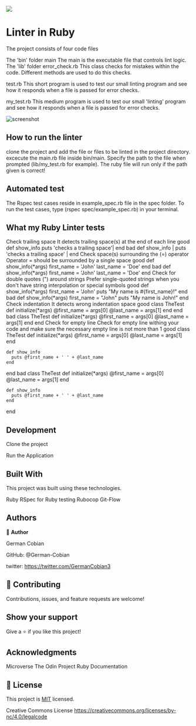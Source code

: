![](https://img.shields.io/badge/Microverse-blueviolet)


# Linter in Ruby


The project consists of four code files

The 'bin' folder
main The main is the executable file that controls lint logic.
The 'lib' folder
error_check.rb This class checks for mistakes within the code. Different methods are used to do this checks.

test.rb This short program is used to test our small linting program and see how it responds when a file is passed for error checks.

my_test.rb This medium program is used to test our small 'linting' program and see how it responds when a file is passed for error checks.

![screenshot](https://user-images.githubusercontent.com/68709712/107109629-db12f300-67f6-11eb-9fdb-95afcd599bc2.png)

## How to run the linter

clone the project and add the file or files to be linted in the project directory.
excecute the main.rb file inside bin/main.
Specify the path to the file when prompted (lib/my_test.rb for example).
The ruby file will run only if the path given is correct!

## Automated test

The Rspec test cases reside in example_spec.rb file in the spec folder.
To run the test cases, type (rspec spec/example_spec.rb) in your terminal.

## What my Ruby Linter tests

Check trailing space
It detects trailing space(s) at the end of each line
good
  def show_info
    puts 'checks a trailing space'|
  end
bad
  def show_info |
    puts 'checks a trailing space' |
  end
Check space(s) surrounding the (=) operator
Operator = should be surrounded by a single space
good
  def show_info(\*args)
    first_name = 'John'
    last_name = 'Doe'
  end
bad
  def show_info(\*args)
    first_name  = 'John'
    last_name =  'Doe'
  end
Check for double quotes (") around strings
Prefer single-quoted strings when you don't have string interpolation or special symbols
good
  def show_info(\*args)
    first_name = 'John'
    puts "My name is #{first_name}!"
  end
bad
  def show_info(\*args)
    first_name = "John"
    puts "My name is John!"
  end
Check indentation
It detects wrong indentation space
good
  class TheTest
    def initialize(*args)
      @first_name = args[0]
      @last_name = args[1]
    end
  end
bad
    class TheTest
    def initialize(*args)
      @first_name = args[0]
      @last_name = args[1]
    end
  end
Check for empty line
Check for empty line withing your code and make sure the necessary empty line is not more than 1
good
  class TheTest
    def initialize(*args)
      @first_name = args[0]
      @last_name = args[1]
    end

    def show_info
      puts @first_name + ' ' + @last_name
    end
  end
bad
  class TheTest
    def initialize(*args)
      @first_name = args[0]
      @last_name = args[1]
    end



    def show_info
      puts @first_name + ' ' + @last_name
    end
  end


## Development

Clone the project

Run the Application


## Built With

This project was built using these technologies.

  Ruby
  RSpec for Ruby testing
  Rubocop
  Git-Flow

## Authors

👤 **Author**

 German Cobian
  
  GitHub: @German-Cobian

  twitter: https://twitter.com/GermanCobian3


## 🤝 Contributing

Contributions, issues, and feature requests are welcome!


## Show your support

Give a ⭐️ if you like this project!


## Acknowledgments

  Microverse
  The Odin Project
  Ruby Documentation


## 📝 License

This project is [MIT](lic.url) licensed.

Creative Commons License https://creativecommons.org/licenses/by-nc/4.0/legalcode
